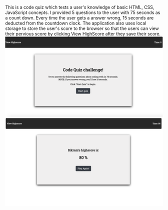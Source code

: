 This is a code quiz which tests a user's knowledge of basic HTML, CSS, JavaScript concepts. I provided 5 questions to the user with 75 seconds as a count down. Every time the user gets a answer wrong, 15 seconds are deducted from the countdown clock. The application also uses local storage to store the user's score to the browser so that the users can view their pervious score by clicking View HighScore after they save their score.
<img src="codequiz.png" alt="screenshot">
<img src="codequiz2.png" alt="screenshot">